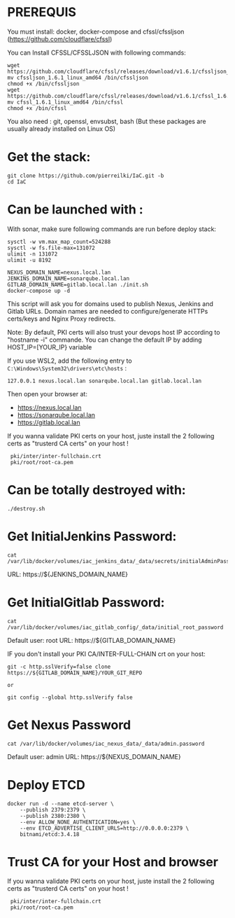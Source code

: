# PREREQUIS

You must install: docker, docker-compose and cfssl/cfssljson (https://github.com/cloudflare/cfssl)

You can Install CFSSL/CFSSLJSON with following commands:

```
wget https://github.com/cloudflare/cfssl/releases/download/v1.6.1/cfssljson_1.6.1_linux_amd64
mv cfssljson_1.6.1_linux_amd64 /bin/cfssljson
chmod +x /bin/cfssljson
wget https://github.com/cloudflare/cfssl/releases/download/v1.6.1/cfssl_1.6.1_linux_amd64
mv cfssl_1.6.1_linux_amd64 /bin/cfssl
chmod +x /bin/cfssl

```

You also need : git, openssl, envsubst, bash  (But these packages are usually already installed on Linux OS)


# Get the stack:

```
git clone https://github.com/pierreilki/IaC.git -b
cd IaC
```

# Can be launched with :

With sonar, make sure following commands are run before deploy stack:
```
sysctl -w vm.max_map_count=524288
sysctl -w fs.file-max=131072
ulimit -n 131072
ulimit -u 8192
```


```
NEXUS_DOMAIN_NAME=nexus.local.lan JENKINS_DOMAIN_NAME=sonarqube.local.lan GITLAB_DOMAIN_NAME=gitlab.local.lan ./init.sh
docker-compose up -d
```

This script will ask you for domains used to publish Nexus, Jenkins and Gitlab URLs.
Domain names are needed to configure/generate HTTPs certs/keys and Nginx Proxy redirects.

Note: By default, PKI certs will also trust your devops host IP according to "hostname -i" commande. You can change the default IP by adding HOST_IP=[YOUR_IP} variable

If you use WSL2, add the following entry to `C:\Windows\System32\drivers\etc\hosts` :
```
127.0.0.1 nexus.local.lan sonarqube.local.lan gitlab.local.lan
```
Then open your browser at:
* https://nexus.local.lan
* https://sonarqube.local.lan
* https://gitlab.local.lan

If you wanna validate PKI certs on your host, juste install the 2 following certs as "trusterd CA certs" on your host !
```
 pki/inter/inter-fullchain.crt
 pki/root/root-ca.pem
 ```
# Can be totally destroyed with: 

```
./destroy.sh
```

# Get InitialJenkins Password:

```
cat /var/lib/docker/volumes/iac_jenkins_data/_data/secrets/initialAdminPassword
```
URL: https://${JENKINS_DOMAIN_NAME}


# Get InitialGitlab Password:

```
cat /var/lib/docker/volumes/iac_gitlab_config/_data/initial_root_password
```
Default user: root
URL: https://${GITLAB_DOMAIN_NAME}

IF you don't install your PKI CA/INTER-FULL-CHAIN crt on your host:

```
git -c http.sslVerify=false clone https://${GITLAB_DOMAIN_NAME}/YOUR_GIT_REPO

or

git config --global http.sslVerify false

```
# Get Nexus Password

```
cat /var/lib/docker/volumes/iac_nexus_data/_data/admin.password
```
Default user: admin
URL: https://${NEXUS_DOMAIN_NAME}


# Deploy ETCD

```
docker run -d --name etcd-server \
    --publish 2379:2379 \
    --publish 2380:2380 \
    --env ALLOW_NONE_AUTHENTICATION=yes \
    --env ETCD_ADVERTISE_CLIENT_URLS=http://0.0.0.0:2379 \
    bitnami/etcd:3.4.18
```




# Trust CA for your Host and browser

If you wanna validate PKI certs on your host, juste install the 2 following certs as "trusterd CA certs" on your host !
```
 pki/inter/inter-fullchain.crt
 pki/root/root-ca.pem
 ```
